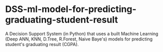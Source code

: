 # DSS-ml-model-for-predicting-graduating-student-result
A Decision Support System (in Python) that uses a built Machine Learning (Deep ANN, KNN, D.Tree, R.Forest, Naive Baye's) models for predicting student's graduating result (CGPA).
